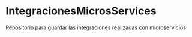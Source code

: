 # IntegracionesMicrosServices
Repositorio para guardar las integraciones realizadas con microservicios
